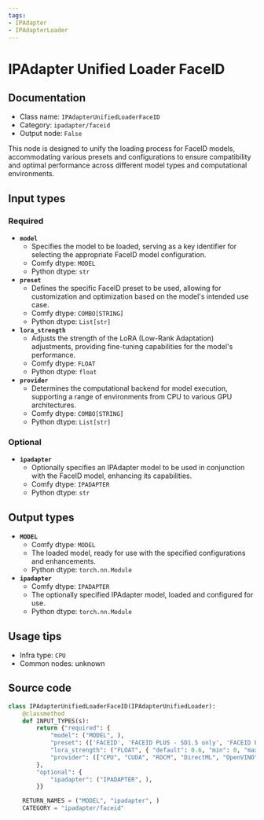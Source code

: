 ```yaml
---
tags:
- IPAdapter
- IPAdapterLoader
---
```


# IPAdapter Unified Loader FaceID
## Documentation
- Class name: `IPAdapterUnifiedLoaderFaceID`
- Category: `ipadapter/faceid`
- Output node: `False`

This node is designed to unify the loading process for FaceID models, accommodating various presets and configurations to ensure compatibility and optimal performance across different model types and computational environments.
## Input types
### Required
- **`model`**
    - Specifies the model to be loaded, serving as a key identifier for selecting the appropriate FaceID model configuration.
    - Comfy dtype: `MODEL`
    - Python dtype: `str`
- **`preset`**
    - Defines the specific FaceID preset to be used, allowing for customization and optimization based on the model's intended use case.
    - Comfy dtype: `COMBO[STRING]`
    - Python dtype: `List[str]`
- **`lora_strength`**
    - Adjusts the strength of the LoRA (Low-Rank Adaptation) adjustments, providing fine-tuning capabilities for the model's performance.
    - Comfy dtype: `FLOAT`
    - Python dtype: `float`
- **`provider`**
    - Determines the computational backend for model execution, supporting a range of environments from CPU to various GPU architectures.
    - Comfy dtype: `COMBO[STRING]`
    - Python dtype: `List[str]`
### Optional
- **`ipadapter`**
    - Optionally specifies an IPAdapter model to be used in conjunction with the FaceID model, enhancing its capabilities.
    - Comfy dtype: `IPADAPTER`
    - Python dtype: `str`
## Output types
- **`MODEL`**
    - Comfy dtype: `MODEL`
    - The loaded model, ready for use with the specified configurations and enhancements.
    - Python dtype: `torch.nn.Module`
- **`ipadapter`**
    - Comfy dtype: `IPADAPTER`
    - The optionally specified IPAdapter model, loaded and configured for use.
    - Python dtype: `torch.nn.Module`
## Usage tips
- Infra type: `CPU`
- Common nodes: unknown


## Source code
```python
class IPAdapterUnifiedLoaderFaceID(IPAdapterUnifiedLoader):
    @classmethod
    def INPUT_TYPES(s):
        return {"required": {
            "model": ("MODEL", ),
            "preset": (['FACEID', 'FACEID PLUS - SD1.5 only', 'FACEID PLUS V2', 'FACEID PORTRAIT (style transfer)', 'FACEID PORTRAIT UNNORM - SDXL only (strong)'], ),
            "lora_strength": ("FLOAT", { "default": 0.6, "min": 0, "max": 1, "step": 0.01 }),
            "provider": (["CPU", "CUDA", "ROCM", "DirectML", "OpenVINO", "CoreML"], ),
        },
        "optional": {
            "ipadapter": ("IPADAPTER", ),
        }}

    RETURN_NAMES = ("MODEL", "ipadapter", )
    CATEGORY = "ipadapter/faceid"

```
